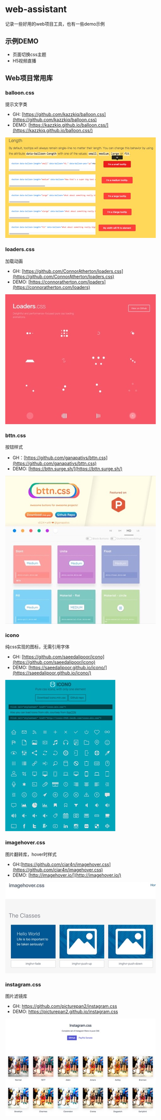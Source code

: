 # web-assistant

记录一些好用的web项目工具，也有一些demo示例

## 示例DEMO

* 页面切换css主题
* H5视频直播

## Web项目常用库

### balloon.css

提示文字类

- GH: [https://github.com/kazzkiq/balloon.css](https://github.com/kazzkiq/balloon.css)
- DEMO: [https://kazzkiq.github.io/balloon.css/](https://kazzkiq.github.io/balloon.css/)

![](media/15174114755086.jpg)


### loaders.css

加载动画

- GH: [https://github.com/ConnorAtherton/loaders.css](https://github.com/ConnorAtherton/loaders.css)
- DEMO: [https://connoratherton.com/loaders](https://connoratherton.com/loaders)

![](media/15174099249972.jpg)


### bttn.css

按钮样式

- GH：[https://github.com/ganapativs/bttn.css](https://github.com/ganapativs/bttn.css)
- DEMO: [https://bttn.surge.sh/](https://bttn.surge.sh/)

![](media/15174098631961.jpg)


### icono

纯css实现的图标，无需引用字体

- GH: [https://github.com/saeedalipoor/icono](https://github.com/saeedalipoor/icono)
- DEMO: [https://saeedalipoor.github.io/icono/](https://saeedalipoor.github.io/icono/)

![](media/15174117364337.jpg)


### imagehover.css

图片翻转库，hover时样式

- GH:[https://github.com/ciar4n/imagehover.css](https://github.com/ciar4n/imagehover.css)
- DEMO: [http://imagehover.io/](http://imagehover.io/)

![](media/15174120404157.jpg)


### instagram.css

图片滤镜库

- GH: https://github.com/picturepan2/instagram.css
- DEMO: https://picturepan2.github.io/instagram.css

![](media/15174122230790.jpg)

